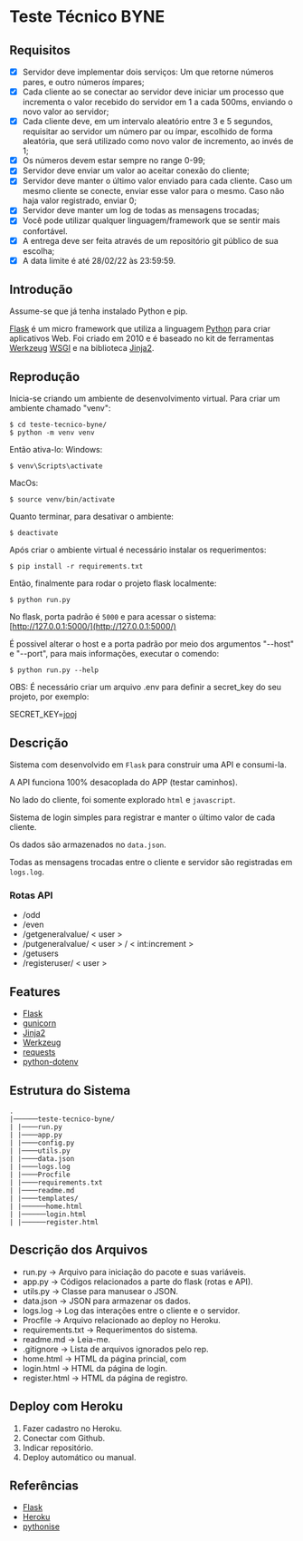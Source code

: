 #  Teste Técnico BYNE

## Requisitos

- [x] Servidor deve implementar dois serviços: Um que retorne números pares, e outro números ímpares;
- [x] Cada cliente ao se conectar ao servidor deve iniciar um processo que incrementa o valor recebido do servidor em 1 a cada 500ms, enviando o novo valor ao servidor;
- [x] Cada cliente deve, em um intervalo aleatório entre 3 e 5 segundos, requisitar ao servidor um número par ou ímpar, escolhido de forma aleatória, que será utilizado como novo valor de incremento, ao invés de 1;
- [x] Os números devem estar sempre no range 0-99;
- [x] Servidor deve enviar um valor ao aceitar conexão do cliente;
- [x] Servidor deve manter o último valor enviado para cada cliente. Caso um mesmo cliente se conecte, enviar esse valor para o mesmo. Caso não haja valor registrado, enviar 0;
- [x] Servidor deve manter um log de todas as mensagens trocadas;
- [x] Você pode utilizar qualquer linguagem/framework que se sentir mais confortável.
- [x] A entrega deve ser feita através de um repositório git público de sua escolha;
- [x] A data limite é até 28/02/22 às 23:59:59.

## Introdução

Assume-se que já tenha instalado Python e pip.

[Flask](https://flask.palletsprojects.com/en/2.0.x/) é um micro framework que utiliza a linguagem [Python](https://www.python.org/) para criar aplicativos Web. Foi criado em 2010 e é baseado no kit de ferramentas [Werkzeug](https://werkzeug.palletsprojects.com/en/2.0.x/) [WSGI](https://wsgi.readthedocs.io/en/latest/) e na biblioteca [Jinja2](https://jinja.palletsprojects.com/en/3.0.x/).

## Reprodução

Inicia-se criando um ambiente de desenvolvimento virtual. Para criar um ambiente chamado "venv":

```
$ cd teste-tecnico-byne/
$ python -m venv venv
```

Então ativa-lo:
Windows:
```
$ venv\Scripts\activate
```
MacOs:
```
$ source venv/bin/activate
```

Quanto terminar, para desativar o ambiente:

```
$ deactivate
```

Após criar o ambiente virtual é necessário instalar os requerimentos:

```
$ pip install -r requirements.txt
```

Então, finalmente para rodar o projeto flask localmente:

```
$ python run.py
```

No flask, porta padrão é `5000` e para acessar o sistema: [http://127.0.0.1:5000/](http://127.0.0.1:5000/)

É possivel alterar o host e a porta padrão por meio dos argumentos "--host" e "--port", para mais informações, executar o comendo:

```
$ python run.py --help
```

OBS: É necessário criar um arquivo .env para definir a secret_key do seu projeto, por exemplo:

SECRET_KEY=[jooj](https://www.youtube.com/watch?v=Tgpd--iDqd4)


## Descrição

Sistema com desenvolvido em `Flask` para construir uma API e consumi-la.

A API funciona 100% desacoplada do APP (testar caminhos).

No lado do cliente, foi somente explorado `html` e `javascript`.

Sistema de login simples para registrar e manter o último valor de cada cliente.

Os dados são armazenados no `data.json`.

Todas as mensagens trocadas entre o cliente e servidor são registradas em `logs.log`.

### Rotas API

- /odd
- /even
- /getgeneralvalue/ $\lt$ user $\gt$
- /putgeneralvalue/ $\lt$ user $\gt$ / $\lt$ int:increment $\gt$
- /getusers
- /registeruser/ $\lt$ user $\gt$

## Features

- [Flask](https://flask.palletsprojects.com/en/2.0.x/)
- [gunicorn](https://gunicorn.org)
- [Jinja2](https://jinja.palletsprojects.com/en/3.0.x/)
- [Werkzeug](https://werkzeug.palletsprojects.com/en/2.0.x/)
- [requests](https://docs.python-requests.org/en/latest/)
- [python-dotenv](https://pypi.org/project/python-dotenv/)

## Estrutura do Sistema
```
.
|──────teste-tecnico-byne/
| |────run.py
| |────app.py
| |────config.py
| |────utils.py
| |────data.json
| |────logs.log
| |────Procfile
| |────requirements.txt
| |────readme.md
| |────templates/
| |──────home.html
| |──────login.html
| |──────register.html
```
## Descrição dos Arquivos

- run.py -> Arquivo para iniciação do pacote e suas variáveis.
- app.py -> Códigos relacionados a parte do flask (rotas e API).
- utils.py -> Classe para manusear o JSON.
- data.json -> JSON para armazenar os dados.
- logs.log -> Log das interações entre o cliente e o servidor.
- Procfile -> Arquivo relacionado ao deploy no Heroku.
- requirements.txt -> Requerimentos do sistema.
- readme.md -> Leia-me.
- .gitignore -> Lista de arquivos ignorados pelo rep.
- home.html -> HTML da página princial, com 
- login.html -> HTML da página de login.
- register.html -> HTML da página de registro.

## Deploy com Heroku

1. Fazer cadastro no Heroku.
2. Conectar com Github.
3. Indicar repositório.
4. Deploy automático ou manual.

## Referências

- [Flask](http://flask.pocoo.org/)
- [Heroku](https://devcenter.heroku.com/articles/getting-started-with-python)
- [pythonise](https://pythonise.com/series/learning-flask/your-first-flask-app)